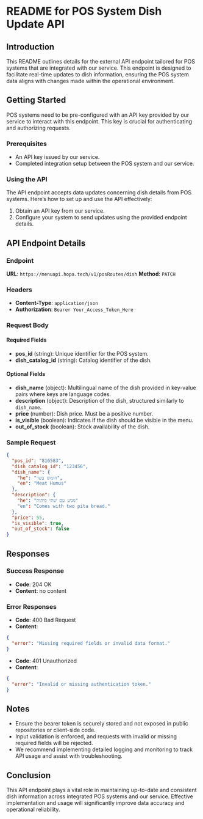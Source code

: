 
# README for POS System Dish Update API

## Introduction
This README outlines details for the external API endpoint tailored for POS systems that are integrated with our service. This endpoint is designed to facilitate real-time updates to dish information, ensuring the POS system data aligns with changes made within the operational environment.

## Getting Started
POS systems need to be pre-configured with an API key provided by our service to interact with this endpoint. This key is crucial for authenticating and authorizing requests.

### Prerequisites
- An API key issued by our service.
- Completed integration setup between the POS system and our service.

### Using the API
The API endpoint accepts data updates concerning dish details from POS systems. Here’s how to set up and use the API effectively:

1. Obtain an API key from our service.
2. Configure your system to send updates using the provided endpoint details.

## API Endpoint Details

### Endpoint
**URL**: `https://menuapi.hopa.tech/v1/posRoutes/dish`
**Method**: `PATCH`

### Headers
- **Content-Type**: `application/json`
- **Authorization**: `Bearer Your_Access_Token_Here`

### Request Body
#### Required Fields
- **pos_id** (string): Unique identifier for the POS system.
- **dish_catalog_id** (string): Catalog identifier of the dish.

#### Optional Fields
- **dish_name** (object): Multilingual name of the dish provided in key-value pairs where keys are language codes.
- **description** (object): Description of the dish, structured similarly to `dish_name`.
- **price** (number): Dish price. Must be a positive number.
- **is_visible** (boolean): Indicates if the dish should be visible in the menu.
- **out_of_stock** (boolean): Stock availability of the dish.

### Sample Request
```json
{
  "pos_id": "816583",
  "dish_catalog_id": "123456",
  "dish_name": {
    "he": "חומוס בשר",
    "en": "Meat Humus"
  },
  "description": {
    "he": "מגיע עם שתי פיתות"
    "en": "Comes with two pita bread."
  },
  "price": 55,
  "is_visible": true,
  "out_of_stock": false
}
```

## Responses
### Success Response
- **Code**: 204 OK
- **Content**: no content

### Error Responses
- **Code**: 400 Bad Request
- **Content**:
```json
{
  "error": "Missing required fields or invalid data format."
}
```

- **Code**: 401 Unauthorized
- **Content**:
```json
{
  "error": "Invalid or missing authentication token."
}
```

## Notes
- Ensure the bearer token is securely stored and not exposed in public repositories or client-side code.
- Input validation is enforced, and requests with invalid or missing required fields will be rejected.
- We recommend implementing detailed logging and monitoring to track API usage and assist with troubleshooting.

## Conclusion
This API endpoint plays a vital role in maintaining up-to-date and consistent dish information across integrated POS systems and our service. Effective implementation and usage will significantly improve data accuracy and operational reliability.
